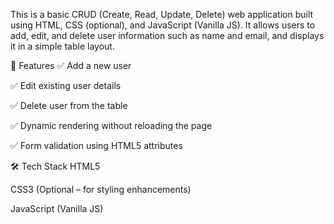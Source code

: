 This is a basic CRUD (Create, Read, Update, Delete) web application built using HTML, CSS (optional), and JavaScript (Vanilla JS). It allows users to add, edit, and delete user information such as name and email, and displays it in a simple table layout.

🚀 Features
✅ Add a new user

✅ Edit existing user details

✅ Delete user from the table

✅ Dynamic rendering without reloading the page

✅ Form validation using HTML5 attributes

🛠️ Tech Stack
HTML5

CSS3 (Optional – for styling enhancements)

JavaScript (Vanilla JS)
